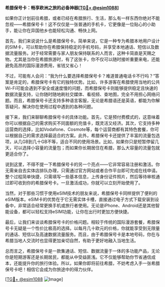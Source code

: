 **希腊保号卡：畅享欧洲之旅的必备神器[[TG💪+ @esim1088](https://t.me/s/esim1088)]**

如果你正计划前往希腊，或者已经在希腊旅行、生活，那么有一样东西你绝对不能忽视——希腊保号卡！这不仅仅是一张普通的手机卡，它更像是一位贴心的小助手，能让你在异国他乡也能轻松沟通、畅快上网。

首先，我们来说说什么是希腊保号卡。简单来说，它是一种专为希腊本地用户设计的SIM卡，可以帮助你在希腊保持稳定的手机号码，并享受本地通话、短信以及数据流量服务。对于经常需要与家人朋友保持联系的人而言，这种卡简直是天赐之物。尤其是当你在希腊旅游时，有了这张卡，你不仅可以随时接听重要来电，还能避免高昂的国际漫游费用，省钱又省心！

不过，可能有人会问：“我为什么要选择希腊保号卡？难道普通电话卡不行吗？”答案是肯定的，希腊保号卡有它的独特优势。比如，许多游客在希腊使用当地的公共Wi-Fi可能会遇到不安全或速度慢的问题，而希腊保号卡则能够提供稳定且快速的数据流量支持，让你随时随地刷社交媒体、看视频、查地图，完全不用担心网络问题。而且，希腊保号卡还支持多种语言客服，无论是希腊语还是英语，都能为你解答疑问，解决你在使用过程中遇到的各种问题。

接下来，我们来聊聊希腊保号卡的具体功能。首先，它是预付费模式的，这意味着你可以根据自己的需求购买不同面额的充值卡，既灵活又经济。其次，它支持多种运营商的选择，比如Vodafone、Cosmote等，每个运营商都有其特色套餐，你可以根据自己的需求选择最适合的方案。此外，希腊保号卡还提供了丰富的流量包选项，从几GB到几十GB不等，适合不同的使用场景。比如，如果你只是短暂停留几天，可以选择小容量的流量包；而如果你长期居住在希腊，那么大容量的流量包就更适合你了。

说到这里，不得不提一下希腊保号卡的另一个亮点——它非常容易注册和激活。你无需亲自去实体店排队办理，只需通过官方网站或者合作平台即可完成在线申请。整个过程简单快捷，只需填写一些基本信息，上传身份证件照片，然后等待审核通过即可收到你的希腊保号卡。一旦激活成功，你就可以立刻开始使用了。

当然，对于那些习惯于使用eSIM技术的朋友来说，希腊保号卡同样提供了便利的eSIM版本。eSIM卡的优势在于它无需实体卡槽，直接通过电子方式下载安装到设备中，非常适合经常更换手机或旅行者使用。无论是iPhone、Android还是其他智能设备，都可以轻松支持eSIM功能，让你在出行时更加方便快捷。

最后，让我们来谈谈希腊保号卡的价格问题。相较于传统的国际漫游套餐，希腊保号卡无疑是一个性价比极高的选择。以每月几十欧元的价格，你就能享受到无限量的通话、短信以及高速数据流量服务。而且，由于希腊保号卡是本地号码，你在与希腊当地人交流时也显得更加亲切自然，有助于更好地融入当地生活。

总而言之，希腊保号卡是一款集通话、短信、数据流量于一体的多功能产品，无论你是短期游客还是长期居民，都能从中受益匪浅。它不仅能够帮助你节省通信成本，还能提升你的旅行体验。所以，如果你即将前往希腊，不妨考虑入手一张希腊保号卡吧！相信它会成为你旅途中的得力伙伴。

[[TG💪+ @esim1088](https://t.me/s/esim1088) ![Image](https://i.postimg.cc/4NQfJmqS/Snipaste-2025-05-13-00-14-12.png)]